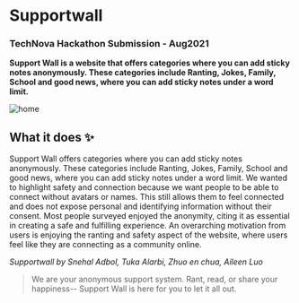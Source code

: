 # Supportwall 

### TechNova Hackathon Submission - Aug2021

**Support Wall is a website that offers categories where you can add sticky notes anonymously. These categories include Ranting, Jokes, Family, School and good news, where you can add sticky notes under a word limit.**

![home](https://snehal-adbol.snehaladbol.repl.co/assets/img/project2.png)

## What it does ✨ 

Support Wall offers categories where you can add sticky notes anonymously. These categories include Ranting, Jokes, Family, School and good news, where you can add sticky notes under a word limit. We wanted to highlight safety and connection because we want people to be able to connect without avatars or names. This still allows them to feel connected and does not expose personal and identifying information without their consent. Most people surveyed enjoyed the anonymity, citing it as essential in creating a safe and fulfilling experience. An overarching motivation from users is enjoying the ranting and safety aspect of the website, where users feel like they are connecting as a community online.

*Supportwall by Snehal Adbol, Tuka Alarbi, Zhuo en chua, Aileen Luo*
> We are your anonymous support system. Rant, read, or share your happiness-- Support Wall is here for you to let it all out.
